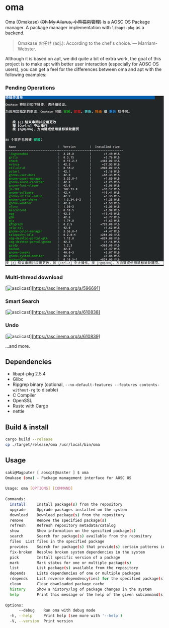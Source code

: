 # oma

Oma (Omakase) ~~(Oh My Ailurus, 小熊猫包管理)~~ is a AOSC OS Package manager. A package manager implementation with `libapt-pkg` as a backend.

> Omakase お任せ (adj.): According to the chef's choice. — Marriam-Webster.

Although it is based on apt, we did quite a bit of extra work, the goal of this project is to make apt with better user interaction (especially for AOSC OS users), you can get a feel for the differences between oma and apt with the following examples:

### Pending Operations

![](image.png)

### Multi-thread download

[![asciicast](https://asciinema.org/a/596691.jpg)][https://asciinema.org/a/596691]

### Smart Search

[![asciicast](https://asciinema.org/a/610838.jpg)][https://asciinema.org/a/610838]

### Undo

[![asciicast](https://asciinema.org/a/610839.jpg)][https://asciinema.org/a/610839]

...and more.

## Dependencies

- libapt-pkg 2.5.4
- Glibc
- Ripgrep binary (optional, `--no-default-features --features contents-without-rg` to disable)
- C Compiler
- OpenSSL
- Rustc with Cargo
- nettle

## Build & install

```bash
cargo build --release
cp ./target/release/oma /usr/local/bin/oma
```

## Usage

```bash
saki@Magputer [ aoscpt@master ] $ oma
Omakase (oma) - Package management interface for AOSC OS

Usage: oma [OPTIONS] [COMMAND]

Commands:
  install     Install package(s) from the repository
  upgrade     Upgrade packages installed on the system
  download    Download package(s) from the repository
  remove      Remove the specified package(s)
  refresh     Refresh repository metadata/catalog
  show        Show information on the specified package(s)
  search      Search for package(s) available from the repository
  files  List files in the specified package
  provides    Search for package(s) that provide(s) certain patterns in a path
  fix-broken  Resolve broken system dependencies in the system
  pick        Install specific version of a package
  mark        Mark status for one or multiple package(s)
  list        List package(s) available from the repository
  depends     Lists dependencies of one or multiple packages
  rdepends    List reverse dependency(ies) for the specified package(s)
  clean       Clear downloaded package cache
  history     Show a history/log of package changes in the system
  help        Print this message or the help of the given subcommand(s)

Options:
      --debug    Run oma with debug mode
  -h, --help     Print help (see more with '--help')
  -V, --version  Print version

```

